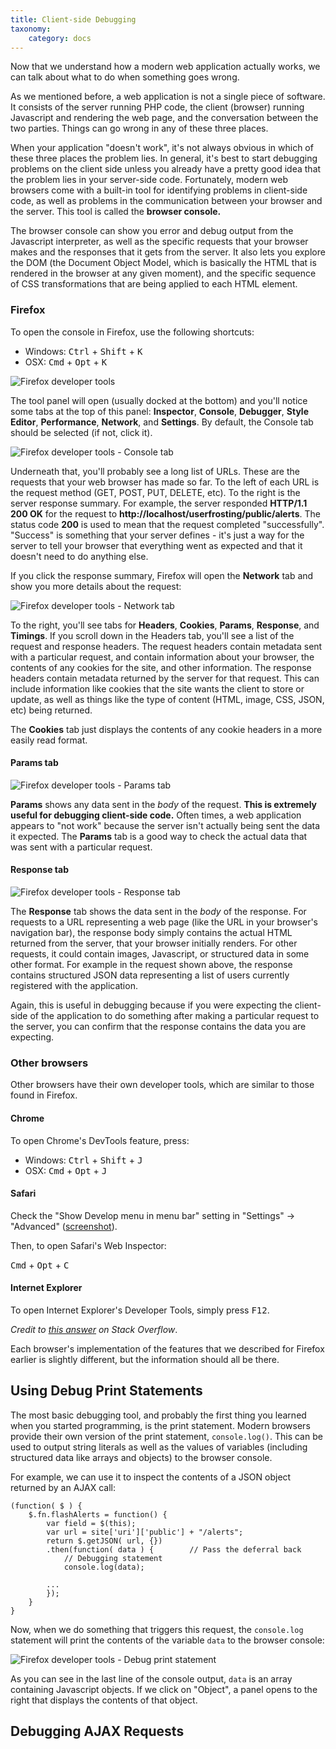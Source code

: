 ```yaml
---
title: Client-side Debugging
taxonomy:
    category: docs
---
```


Now that we understand how a modern web application actually works, we can talk about what to do when something goes wrong.

As we mentioned before, a web application is not a single piece of software.  It consists of the server running PHP code, the client (browser) running Javascript and rendering the web page, and the conversation between the two parties.  Things can go wrong in any of these three places.

When your application "doesn't work", it's not always obvious in which of these three places the problem lies.  In general, it's best to start debugging problems on the client side unless you already have a pretty good idea that the problem lies in your server-side code.  Fortunately, modern web browsers come with a built-in tool for identifying problems in client-side code, as well as problems in the communication between your browser and the server.  This tool is called the **browser console.**

The browser console can show you error and debug output from the Javascript interpreter, as well as the specific requests that your browser makes and the responses that it gets from the server.  It also lets you explore the DOM (the Document Object Model, which is basically the HTML that is rendered in the browser at any given moment), and the specific sequence of CSS transformations that are being applied to each HTML element.

### Firefox

To open the console in Firefox, use the following shortcuts:

 - Windows: <kbd>Ctrl</kbd> + <kbd>Shift</kbd> + <kbd>K</kbd>
 - OSX: <kbd>Cmd</kbd> + <kbd>Opt</kbd> + <kbd>K</kbd>

![Firefox developer tools](/images/firefox-console-1.png)

The tool panel will open (usually docked at the bottom) and you'll notice some tabs at the top of this panel: **Inspector**, **Console**, **Debugger**, **Style Editor**, **Performance**, **Network**, and **Settings**.  By default, the Console tab should be selected (if not, click it).

![Firefox developer tools - Console tab](/images/firefox-console-2.png)

Underneath that, you'll probably see a long list of URLs.  These are the requests that your web browser has made so far.  To the left of each URL is the request method (GET, POST, PUT, DELETE, etc).  To the right is the server response summary.  For example, the server responded **HTTP/1.1 200 OK** for the request to **http://localhost/userfrosting/public/alerts**.  The status code **200** is used to mean that the request completed "successfully".  "Success" is something that your server defines - it's just a way for the server to tell your browser that everything went as expected and that it doesn't need to do anything else.

If you click the response summary, Firefox will open the **Network** tab and show you more details about the request:

![Firefox developer tools - Network tab](/images/firefox-console-3.png)

To the right, you'll see tabs for **Headers**, **Cookies**, **Params**, **Response**, and **Timings**.  If you scroll down in the Headers tab, you'll see a list of the request and response headers.  The request headers contain metadata sent with a particular request, and contain information about your browser, the contents of any cookies for the site, and other information.  The response headers contain metadata returned by the server for that request.  This can include information like cookies that the site wants the client to store or update, as well as things like the type of content (HTML, image, CSS, JSON, etc) being returned.

The **Cookies** tab just displays the contents of any cookie headers in a more easily read format.

#### Params tab

![Firefox developer tools - Params tab](/images/firefox-console-4.png)

**Params** shows any data sent in the *body* of the request.  **This is extremely useful for debugging client-side code.**  Often times, a web application appears to "not work" because the server isn't actually being sent the data it expected.  The **Params** tab is a good way to check the actual data that was sent with a particular request.

#### Response tab

![Firefox developer tools - Response tab](/images/firefox-console-5.png)

The **Response** tab shows the data sent in the *body* of the response.  For requests to a URL representing a web page (like the URL in your browser's navigation bar), the response body simply contains the actual HTML returned from the server, that your browser initially renders.  For other requests, it could contain images, Javascript, or structured data in some other format.  For example in the request shown above, the response contains structured JSON data representing a list of users currently registered with the application.

Again, this is useful in debugging because if you were expecting the client-side of the application to do something after making a particular request to the server, you can confirm that the response contains the data you are expecting.

### Other browsers

Other browsers have their own developer tools, which are similar to those found in Firefox.

#### Chrome

To open Chrome's DevTools feature, press:

 - Windows: <kbd>Ctrl</kbd> + <kbd>Shift</kbd> + <kbd>J</kbd>
 - OSX: <kbd>Cmd</kbd> + <kbd>Opt</kbd> + <kbd>J</kbd>
 
#### Safari

Check the "Show Develop menu in menu bar" setting in "Settings" -> "Advanced" ([screenshot](https://developer.apple.com/library/mac/documentation/AppleApplications/Conceptual/Safari_Developer_Guide/GettingStarted/GettingStarted.html)).

Then, to open Safari's Web Inspector:

<kbd>Cmd</kbd> + <kbd>Opt</kbd> + <kbd>C</kbd>

#### Internet Explorer

To open Internet Explorer's Developer Tools, simply press <kbd>F12</kbd>.

*Credit to [this answer](http://webmasters.stackexchange.com/a/77337/50865) on Stack Overflow*.

Each browser's implementation of the features that we described for Firefox earlier is slightly different, but the information should all be there.

## Using Debug Print Statements
 
The most basic debugging tool, and probably the first thing you learned when you started programming, is the print statement.  Modern browsers provide their own version of the print statement, `console.log()`.  This can be used to output string literals as well as the values of variables (including structured data like arrays and objects) to the browser console.

For example, we can use it to inspect the contents of a JSON object returned by an AJAX call:

```
(function( $ ) {
    $.fn.flashAlerts = function() {
        var field = $(this);
        var url = site['uri']['public'] + "/alerts";
        return $.getJSON( url, {})
        .then(function( data ) {        // Pass the deferral back
            // Debugging statement
            console.log(data);
        
        ...
        });
    }
}
```

Now, when we do something that triggers this request, the `console.log` statement will print the contents of the variable `data` to the browser console:

![Firefox developer tools - Debug print statement](/images/firefox-console-6.png)

As you can see in the last line of the console output, `data` is an array containing Javascript objects.  If we click on "Object", a panel opens to the right that displays the contents of that object.

## Debugging AJAX Requests


